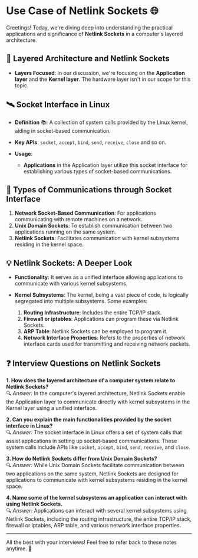 # Use Case of Netlink Sockets 🌐

Greetings! Today, we're diving deep into understanding the practical applications and significance of **Netlink Sockets** in a computer's layered architecture.

## 🏢 Layered Architecture and Netlink Sockets

- **Layers Focused**: In our discussion, we're focusing on the **Application layer** and the **Kernel layer**. The hardware layer isn't in our scope for this topic.

## 🛰 Socket Interface in Linux

- **Definition** 📚: A collection of system calls provided by the Linux kernel, aiding in socket-based communication.
  
- **Key APIs**: `socket`, `accept`, `bind`, `send`, `receive`, `close` and so on.

- **Usage**: 
    - **Applications** in the Application layer utilize this socket interface for establishing various types of socket-based communications.

## 🌌 Types of Communications through Socket Interface

1. **Network Socket-Based Communication**: For applications communicating with remote machines on a network.
2. **Unix Domain Sockets**: To establish communication between two applications running on the same system.
3. **Netlink Sockets**: Facilitates communication with kernel subsystems residing in the kernel space.

## 💡 Netlink Sockets: A Deeper Look

- **Functionality**: It serves as a unified interface allowing applications to communicate with various kernel subsystems.

- **Kernel Subsystems**: The kernel, being a vast piece of code, is logically segregated into multiple subsystems. Some examples:
    1. **Routing Infrastructure**: Includes the entire TCP/IP stack.
    2. **Firewall or iptables**: Applications can program these via Netlink Sockets.
    3. **ARP Table**: Netlink Sockets can be employed to program it.
    4. **Network Interface Properties**: Refers to the properties of network interface cards used for transmitting and receiving network packets.

## ❓ Interview Questions on Netlink Sockets

**1. How does the layered architecture of a computer system relate to Netlink Sockets?**  
🔍 *Answer:* In the computer's layered architecture, Netlink Sockets enable the Application layer to communicate directly with kernel subsystems in the Kernel layer using a unified interface.

**2. Can you explain the main functionalities provided by the socket interface in Linux?**  
🔍 *Answer:* The socket interface in Linux offers a set of system calls that assist applications in setting up socket-based communications. These system calls include APIs like `socket`, `accept`, `bind`, `send`, `receive`, and `close`.

**3. How do Netlink Sockets differ from Unix Domain Sockets?**  
🔍 *Answer:* While Unix Domain Sockets facilitate communication between two applications on the same system, Netlink Sockets are designed for applications to communicate with kernel subsystems residing in the kernel space.

**4. Name some of the kernel subsystems an application can interact with using Netlink Sockets.**  
🔍 *Answer:* Applications can interact with several kernel subsystems using Netlink Sockets, including the routing infrastructure, the entire TCP/IP stack, firewall or iptables, ARP table, and various network interface properties.

---

All the best with your interviews! Feel free to refer back to these notes anytime. 🌟
